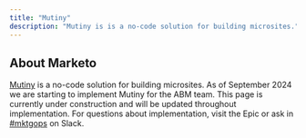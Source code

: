 ```yaml
---
title: "Mutiny"
description: "Mutiny is is a no-code solution for building microsites."
---
```


## About Marketo

[Mutiny](https://www.mutinyhq.com/) is a no-code solution for building microsites. As of September 2024 we are starting to implement Mutiny for the ABM team. This page is currently under construction and will be updated throughout implementation. For questions about implementation, visit the Epic or ask in [#mktgops](https://gitlab.enterprise.slack.com/archives/CGL35F20G) on Slack.
